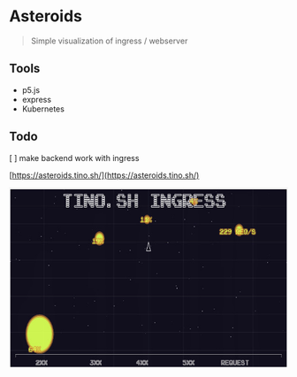 # Asteroids

> Simple visualization of ingress / webserver

## Tools

* p5.js
* express
* Kubernetes

## Todo

[ ] make backend work with ingress

[https://asteroids.tino.sh/](https://asteroids.tino.sh/)

<img src="https://raw.githubusercontent.com/tinoschroeter/asteroids/master/docs/Screenshot.jpg" align="left"
     alt="rain" width="700" height="327">
